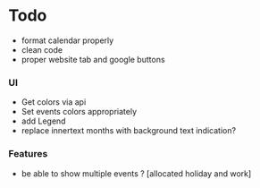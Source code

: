 # Todo
- format calendar properly
- clean code
- proper website tab and google buttons

### UI
- Get colors via api
- Set events colors appropriately
- add Legend
- replace innertext months with background text indication?

### Features
- be able to show multiple events ? [allocated holiday and work]
